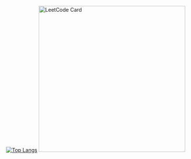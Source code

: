 [![Top Langs](https://github-readme-stats.vercel.app/api/top-langs/?username=zkryaev&hide_border=true&theme=dark&hide=javascript,html)](https://github.com/anuraghazra/github-readme-stats)
[<img src="https://leetcard.jacoblin.cool/zkryaev?theme=dark&font=Roboto" alt="LeetCode Card" width="400">](https://leetcode.com/zkryaev)

